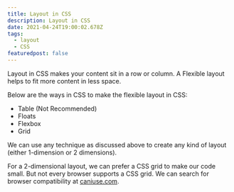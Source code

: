 ```yaml
---
title: Layout in CSS
description: Layout in CSS
date: 2021-04-24T19:00:02.678Z
tags:
  - layout
  - CSS
featuredpost: false
---
```

Layout in CSS makes your content sit in a row or column. A Flexible layout helps to fit more content in less space.



Below are the ways in CSS to make the flexible layout in CSS:


- Table (Not Recommended)
- Floats
- Flexbox
- Grid

We can use any technique as discussed above to create any kind of layout (either 1-dimension or 2 dimensions).



For a 2-dimensional layout, we can prefer a CSS grid to make our code small. But not every browser supports a CSS grid. We can search for browser compatibility at [caniuse.com](https://caniuse.com).